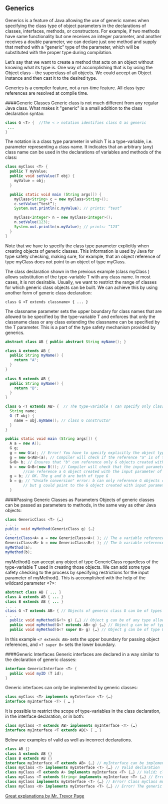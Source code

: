 ## Generics
Generics is a feature of Java allowing the use of generic names when specifying the class type of object parameters in the declarations of classes, interfaces, methods, or constructors. For example, if two methods have same functionality but one receives an integer parameter, and another receives a double parameter, we can declare just one method and supply that method with a “generic” type of the parameter, which will be substituted with the proper type during compilation.

Let’s say that we want to create a method that acts on an object without knowing what its type is. One way of accomplishing that is by using the Object class – the superclass of all objects. We could accept an Object instance and then cast it to the desired type.

Generics is a compiler feature, not a run-time feature. All class type references are resolved at compile time.

####Generic Classes
Generic class is not much different from any regular Java class. What makes it "generic" is a small addition to the class declaration syntax:
```java
class G <T> {  //The < > notation identifies class G as generic
 ...
}
```
The <T> notation is a class type parameter in which T is a type-variable, i.e. parameter representing a class name. It indicates that an arbitrary (any) class name can be used in the declarations of variables and methods of the class:
```java
class myClass <T> {
  public T myValue;
  public void setValue(T obj) {
    myValue = obj;
  }

  public static void main (String args[]) {
    myClass<String> c = new myClass<String>();
    c.setValue(“test”);
    System.out.println(c.myValue); // prints: “test”

    myClass<Integer> n = new myClass<Integer>();
    n.setValue(123);
    System.out.println(n.myValue); // prints: “123”
  }
}
```
Note that we have to specify the class type parameter explicitly when creating objects of generic classes. This information is used by Java for type safety checking, making sure, for example, that an object reference of type myClass<String> does not point to an object of type myClass<Integer>.

The class declaration shown in the previous example (class myClass <T>) allows substitution of the type-variable T with any class name. In most cases, it is not desirable. Usually, we want to restrict the range of classes for which generic class objects can be built. We can achieve this by using another form of generic class declaration:
```
class G <T extends classname> { ... }
```
The classname parameter sets the upper boundary for class names that are allowed to be specified by the type-variable T and enforces that only the classname class or any class extending the classname can be specified by the T parameter. This is a part of the type safety mechanism provided by generics.
```java
abstract class AB { public abstract String myName(); }

class A extends AB { 
  public String myName() {
    return "A";
  }
}
  
class B extends AB { 
  public String myName() {
    return "B";
  }
}

class G <T extends AB> {  // The type-variable T can specify only class AB or its subclasses
  String name;
  G (T obj) { 
    name = obj.myName(); // class G constructor
  } 
}

public static void main (String args[]) {
  A a = new A();
  G g;
  g = new G(a); // Error! You have to specify explicitly the object type you are passing to the constructor of class G.
  g = new G<AB>(a); // Compiler will check if the reference "a" is of type AB or its subclasses
  G<B> b; // Ensures that "b" can reference only G objects created with the input parameter of type B.
  b = new G<B>(new B()); // Compiler will check that the input parameter new B() is of type B (and it is), and that b 
        //can reference a G object created with the input parameter of this type.
  g = b; // OK. The g and b are both of type G
  b = g; // "Unsafe conversion" error: b can only reference G objects created with input parameter of type B, 
        // but g could point to the G object created with input parameter of type AB, A, or B
  }
```
####Passing Generic Classes as Parameters
Objects of generic classes can be passed as parameters to methods, in the same way as other Java objects:
```java
class GenericClass <T> {…}
. . .
public void myMethod(GenericClass g) {…}
. . .
GenericClass<A> a = new GenericClass<A>( ); // The a variable references an object of type GenericClass<A>
GenericClass<B> b = new GenericClass<B>( ); // The b variable references an object of type GenericClass<B>
myMethod(a);
myMethod(b);
```
myMethod() can accept any object of type GenericClass regardless of the type-variable T used in creating those objects. We can add some type safety checking to the process by specifying restrictions for the input parameter of myMethod(). This is accomplished with the help of the wildcard parameter <?>:
```java
abstract class AB { ... }
class A extends AB { ... }
class B extends AB { ... }
. . .
class G <T extends AB> { // Objects of generic class G can be of types G, G<AB>, G<A>, or G<B>
. . .
  public void myMethod(G<?> g) {…} // Object g can be of any type allowed by the class G declaration
  public void myMethod(G<? extends AB> g) {…} // Object g can be of type G<AB> or its sub-classes (i.e. G<AB>, G<A>, G<B>)
  public void myMethod(G<? super B> g) {…} // Object g can be of type G<B> or its super-classes (i.e. G<B> or G<AB>)
```
In this example ```<? extends AB>``` sets the upper boundary for passing object references, and ```<? super B>``` sets the lower boundary.

####Generic Interfaces
Generic interfaces are declared in a way similar to the declaration of generic classes:
```java
interface GenericInterface <T> {
  public void myID (T id);
}
```
Generic interfaces can only be implemented by generic classes:
```java
class myClass <T> implements myInterface <T> {…}
interface myInterface <T> { … }
```
It is possible to restrict the scope of type-variables in the class declaration, in the interface declaration, or in both:
```java
class myClass <T extends AB> implements myInterface <T> {…}
interface myInterface <T extends ABC> { … }
```
Below are examples of valid as well as incorrect declarations.
```java
class AB {}
class A extends AB {}
class B extends AB {}
interface myInterface <T extends AB> {…} // myInterface can be implemented only by the class AB or its sub-classes
class myClass <T> implements myInterface <T> {…} // Valid declaration
class myClass <T extends A> implements myInterface <T> {…} // Valid; class A is subclass of AB
class myClass <T extends String> implements myInterface <T> {…} // Error! Class String is not a subclass of AB
class myClass implements myInterface <T> {…} // Error! Class myClass must be generic
class myClass <X> implements myInterface <T> {…} // Error! The generic type variables in myClass and myInterface must have same name
```

[Great explanations by Mr. Trevor Page](https://www.youtube.com/watch?v=9tHLV0u87G4)
